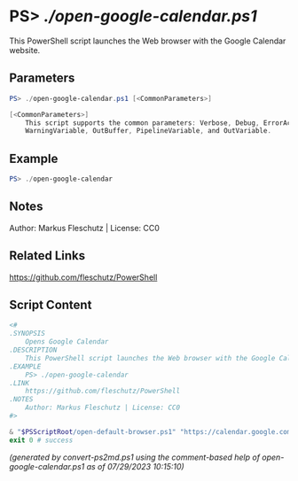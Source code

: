 PS> *./open-google-calendar.ps1*
====================

This PowerShell script launches the Web browser with the Google Calendar website.

Parameters
----------
```powershell
PS> ./open-google-calendar.ps1 [<CommonParameters>]

[<CommonParameters>]
    This script supports the common parameters: Verbose, Debug, ErrorAction, ErrorVariable, WarningAction, 
    WarningVariable, OutBuffer, PipelineVariable, and OutVariable.
```

Example
-------
```powershell
PS> ./open-google-calendar

```

Notes
-----
Author: Markus Fleschutz | License: CC0

Related Links
-------------
https://github.com/fleschutz/PowerShell

Script Content
--------------
```powershell
<#
.SYNOPSIS
	Opens Google Calendar
.DESCRIPTION
	This PowerShell script launches the Web browser with the Google Calendar website.
.EXAMPLE
	PS> ./open-google-calendar
.LINK
	https://github.com/fleschutz/PowerShell
.NOTES
	Author: Markus Fleschutz | License: CC0
#>

& "$PSScriptRoot/open-default-browser.ps1" "https://calendar.google.com"
exit 0 # success
```

*(generated by convert-ps2md.ps1 using the comment-based help of open-google-calendar.ps1 as of 07/29/2023 10:15:10)*
